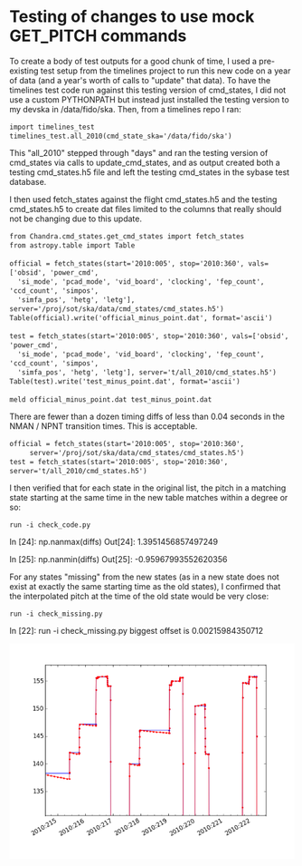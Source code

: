 
Testing of changes to use mock GET_PITCH commands
=================================================

To create a body of test outputs for a good chunk of time, I used a pre-existing
test setup from the timelines project to run this new code on a year of data (and a year's
worth of calls to "update" that data).  To have the timelines test code run against this
testing version of cmd_states, I did not use a custom PYTHONPATH but instead just
installed the testing version to my devska in /data/fido/ska.  Then, from a timelines repo
I ran:

    import timelines_test
    timelines_test.all_2010(cmd_state_ska='/data/fido/ska')

This "all_2010" stepped through "days" and ran the testing version of cmd_states via calls
to update_cmd_states, and as output created both a testing cmd_states.h5 file and left the
testing cmd_states in the sybase test database.

I then used fetch_states against the flight cmd_states.h5 and the testing cmd_states.h5 to
create dat files limited to the columns that really should not be changing due to this
update.

    from Chandra.cmd_states.get_cmd_states import fetch_states
    from astropy.table import Table
    
    official = fetch_states(start='2010:005', stop='2010:360', vals=['obsid', 'power_cmd',
      'si_mode', 'pcad_mode', 'vid_board', 'clocking', 'fep_count', 'ccd_count', 'simpos',
      'simfa_pos', 'hetg', 'letg'], server='/proj/sot/ska/data/cmd_states/cmd_states.h5')
    Table(official).write('official_minus_point.dat', format='ascii')
    
    test = fetch_states(start='2010:005', stop='2010:360', vals=['obsid', 'power_cmd',
      'si_mode', 'pcad_mode', 'vid_board', 'clocking', 'fep_count', 'ccd_count', 'simpos',
      'simfa_pos', 'hetg', 'letg'], server='t/all_2010/cmd_states.h5')
    Table(test).write('test_minus_point.dat', format='ascii')
    
    meld official_minus_point.dat test_minus_point.dat

There are fewer than a dozen timing diffs of less than 0.04 seconds in the NMAN / NPNT
transition times.  This is acceptable.


    official = fetch_states(start='2010:005', stop='2010:360',
         server='/proj/sot/ska/data/cmd_states/cmd_states.h5')
    test = fetch_states(start='2010:005', stop='2010:360', server='t/all_2010/cmd_states.h5')

I then verified that for each state in the original list, the pitch in a matching state
starting at the same time in the new table matches within a degree or so:

    run -i check_code.py

In [24]: np.nanmax(diffs)
Out[24]: 1.3951456857497249

In [25]: np.nanmin(diffs)
Out[25]: -0.95967993552620356

For any states "missing" from the new states (as in a new state does not exist at exactly
the same starting time as the old states), I confirmed that the interpolated pitch at the
time of the old state would be very close:

    run -i check_missing.py

In [22]: run -i check_missing.py
biggest offset is 0.00215984350712


![some_bigger_discontinuities.png](some_bigger_discontinuities.png)




